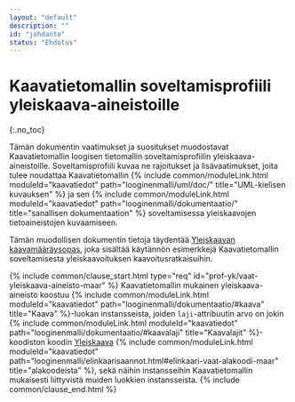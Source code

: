```yaml
---
layout: "default"
description: ""
id: "johdanto"
status: "Ehdotus"
---
```

# Kaavatietomallin soveltamisprofiili yleiskaava-aineistoille
{:.no_toc}

Tämän dokumentin vaatimukset ja suositukset muodostavat Kaavatietomallin loogisen tietomallin soveltamisprofiilin yleiskaava-aineistoille. Soveltamisprofiili kuvaa ne rajoitukset ja lisävaatimukset, joita tulee noudattaa Kaavatietomallin {% include common/moduleLink.html moduleId="kaavatiedot" path="looginenmalli/uml/doc/" title="UML-kielisen kuvauksen" %} ja sen {% include common/moduleLink.html moduleId="kaavatiedot" path="looginenmalli/dokumentaatio/" title="sanallisen dokumentaation" %} soveltamisessa yleiskaavojen tietoaineistojen kuvaamiseen.

Tämän muodollisen dokumentin tietoja täydentää [Yleiskaavan kaavamääräysopas](https://sykefi.github.io/kaavamaaraysoppaat/yleiskaava/), joka sisältää käytännön esimerkkejä Kaavatietomallin soveltamisesta yleiskaavoituksen kaavoitusratkaisuihin.

{% include common/clause_start.html type="req" id="prof-yk/vaat-yleiskaava-aineisto-maar" %}
Kaavatietomallin mukainen yleiskaava-aineisto koostuu {% include common/moduleLink.html moduleId="kaavatiedot" path="looginenmalli/dokumentaatio/#kaava" title="Kaava" %}-luokan instansseista, joiden ```laji```-attribuutin arvo on jokin {% include common/moduleLink.html moduleId="kaavatiedot" path="looginenmalli/dokumentaatio/#kaavalaji" title="Kaavalajit" %}-koodiston koodin [Yleiskaava](http://uri.suomi.fi/codelist/rytj/RY_Kaavalaji/code/2) {% include common/moduleLink.html moduleId="kaavatiedot" path="looginenmalli/elinkaarisaannot.html#elinkaari-vaat-alakoodi-maar" title="alakoodeista" %}, sekä näihin instansseihin Kaavatietomallin mukaisesti liittyvistä muiden luokkien instansseista.
{% include common/clause_end.html %}
